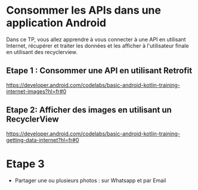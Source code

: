# Consommer les APIs dans une application Android

Dans ce TP, vous allez apprendre à vous connecter à une API en utilisant Internet, récupérer et traiter les données et les afficher à l'utilisateur finale en utilisant des recyclerview. 

## Etape 1 : Consommer une API en utilisant Retrofit 
https://developer.android.com/codelabs/basic-android-kotlin-training-internet-images?hl=fr#0

## Etape 2: Afficher des images en utilisant un RecyclerView
https://developer.android.com/codelabs/basic-android-kotlin-training-getting-data-internet?hl=fr#0

# Etape 3
- Partager une ou plusieurs photos : sur Whatsapp et par Email
